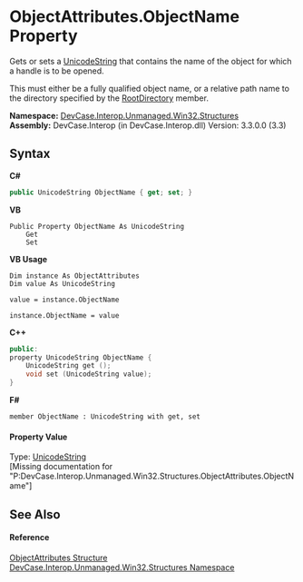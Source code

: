 # ObjectAttributes.ObjectName Property 
 

Gets or sets a <a href="T_DevCase_Interop_Unmanaged_Win32_Structures_UnicodeString">UnicodeString</a> that contains the name of the object for which a handle is to be opened. 

 This must either be a fully qualified object name, or a relative path name to the directory specified by the <a href="F_DevCase_Interop_Unmanaged_Win32_Structures_ObjectAttributes_RootDirectory">RootDirectory</a> member.

**Namespace:**&nbsp;<a href="N_DevCase_Interop_Unmanaged_Win32_Structures">DevCase.Interop.Unmanaged.Win32.Structures</a><br />**Assembly:**&nbsp;DevCase.Interop (in DevCase.Interop.dll) Version: 3.3.0.0 (3.3)

## Syntax

**C#**<br />
``` C#
public UnicodeString ObjectName { get; set; }
```

**VB**<br />
``` VB
Public Property ObjectName As UnicodeString
	Get
	Set
```

**VB Usage**<br />
``` VB Usage
Dim instance As ObjectAttributes
Dim value As UnicodeString

value = instance.ObjectName

instance.ObjectName = value
```

**C++**<br />
``` C++
public:
property UnicodeString ObjectName {
	UnicodeString get ();
	void set (UnicodeString value);
}
```

**F#**<br />
``` F#
member ObjectName : UnicodeString with get, set

```


#### Property Value
Type: <a href="T_DevCase_Interop_Unmanaged_Win32_Structures_UnicodeString">UnicodeString</a><br />\[Missing <value> documentation for "P:DevCase.Interop.Unmanaged.Win32.Structures.ObjectAttributes.ObjectName"\]

## See Also


#### Reference
<a href="T_DevCase_Interop_Unmanaged_Win32_Structures_ObjectAttributes">ObjectAttributes Structure</a><br /><a href="N_DevCase_Interop_Unmanaged_Win32_Structures">DevCase.Interop.Unmanaged.Win32.Structures Namespace</a><br />